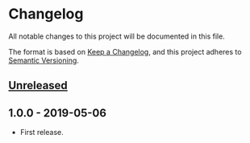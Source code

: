 # Changelog
All notable changes to this project will be documented in this file.

The format is based on [Keep a Changelog](https://keepachangelog.com/en/1.0.0/),
and this project adheres to [Semantic Versioning](https://semver.org/spec/v2.0.0.html).

## [Unreleased][unreleased]

## 1.0.0 - 2019-05-06
- First release.

[unreleased]: https://github.com/wp-pay/fundraising/compare/1.0.0...HEAD
